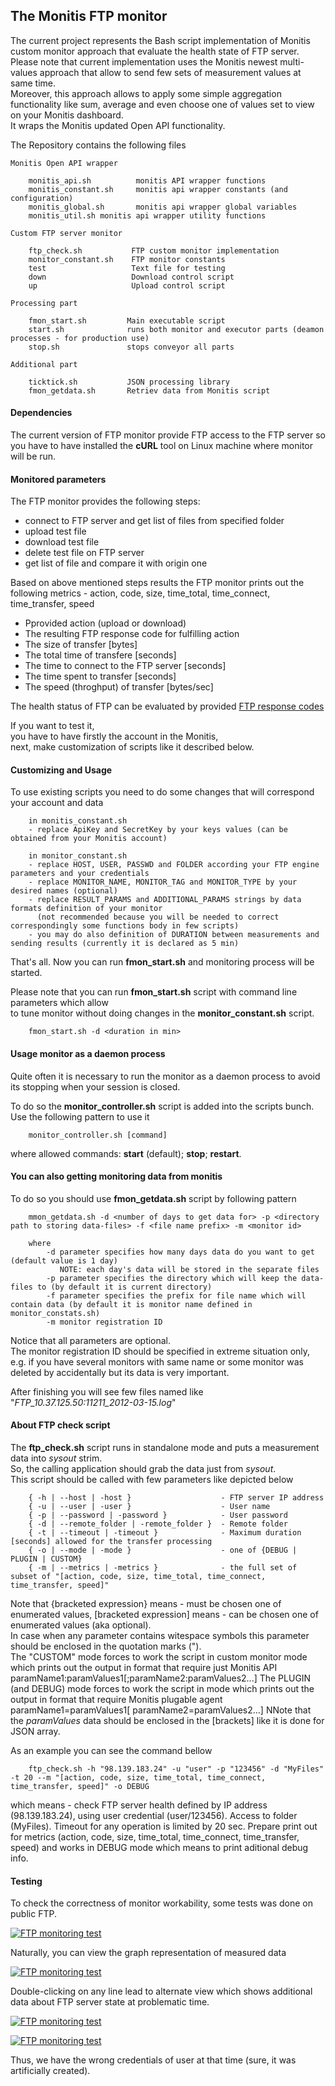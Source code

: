 ## The Monitis FTP monitor

The current project represents the Bash script implementation of Monitis custom monitor approach that evaluate the health state of FTP server.   
Please note that current implementation uses the Monitis newest multi-values approach that allow to send few sets of measurement values at same time.  
Moreover, this approach allows to apply some simple aggregation functionality like sum, average and even choose one of values set to view on your Monitis dashboard.  
It wraps the Monitis updated Open API functionality.  

The Repository contains the following files  

    Monitis Open API wrapper  

        monitis_api.sh          monitis API wrapper functions  
        monitis_constant.sh     monitis api wrapper constants (and configuration)  
        monitis_global.sh       monitis api wrapper global variables  
        monitis_util.sh	monitis api wrapper utility functions  

    Custom FTP server monitor  

        ftp_check.sh           FTP custom monitor implementation
        monitor_constant.sh    FTP monitor constants
        test                   Text file for testing
        down                   Download control script
        up                     Upload control script

    Processing part  

        fmon_start.sh         Main executable script
        start.sh              runs both monitor and executor parts (deamon processes - for production use)
        stop.sh               stops conveyor all parts

    Additional part  

        ticktick.sh           JSON processing library
        fmon_getdata.sh       Retriev data from Monitis script


#### Dependencies
The current version of FTP monitor provide FTP access to the FTP server so you have to have installed the __cURL__ tool on Linux  machine where monitor will be run.  

#### Monitored parameters

The FTP monitor provides the following steps:
  - connect to FTP server and get list of files from specified folder
  - upload test file
  - download test file
  - delete test file on FTP server
  - get list of file and compare it with origin one

Based on above mentioned steps results the FTP monitor prints out the following metrics - action, code, size, time_total, time_connect, time_transfer, speed

  - Pprovided action (upload or download)   
  - The resulting FTP response code for fulfilling action 
  - The size of transfer [bytes]  
  - The total time of transfere [seconds]  
  - The time to connect to the FTP server [seconds]  
  - The time spent to transfer [seconds]  
  - The speed (throghput) of transfer [bytes/sec]  

The health status of FTP can be evaluated by provided [FTP response codes](http://www.theegglestongroup.com/writing/ftp_error_codes.php)    

If you want to test it,  
you have to have firstly the account in the Monitis,   
next, make customization of scripts like it described below.

#### Customizing and Usage 
To use existing scripts you need to do some changes that will correspond your account and data

        in monitis_constant.sh 
        - replace ApiKey and SecretKey by your keys values (can be obtained from your Monitis account)
        
        in monitor_constant.sh 
        - replace HOST, USER, PASSWD and FOLDER according your FTP engine parameters and your credentials
        - replace MONITOR_NAME, MONITOR_TAG and MONITOR_TYPE by your desired names (optional)
        - replace RESULT_PARAMS and ADDITIONAL_PARAMS strings by data formats definition of your monitor  
          (not recommended because you will be needed to correct correspondingly some functions body in few scripts)
        - you may do also definition of DURATION between measurements and sending results (currently it is declared as 5 min)
        
That's all. Now you can run __fmon_start.sh__ and monitoring process will be started.  

Please note that you can run __fmon_start.sh__ script with command line parameters which allow  
to tune monitor without doing changes in the __monitor_constant.sh__ script.  

        fmon_start.sh -d <duration in min>

#### Usage monitor as a daemon process
Quite often it is necessary to run the monitor as a daemon process to avoid its stopping when your session is closed.  

To do so the __monitor_controller.sh__ script is added into the scripts bunch.  
Use the following pattern to use it  

        monitor_controller.sh [command]

where allowed commands: __start__ (default); __stop__; __restart__.

#### You can also getting monitoring data from monitis 
To do so you should use __fmon_getdata.sh__ script by following pattern  

        mmon_getdata.sh -d <number of days to get data for> -p <directory path to storing data-files> -f <file name prefix> -m <monitor id> 

        where
            -d parameter specifies how many days data do you want to get (default value is 1 day)
               NOTE: each day's data will be stored in the separate files
            -p parameter specifies the directory which will keep the data-files to (by default it is current directory)
            -f parameter specifies the prefix for file name which will contain data (by default it is monitor name defined in monitor_constats.sh)
            -m monitor registration ID 

Notice that all parameters are optional.  
The monitor registration ID should be specified in extreme situation only, e.g. if you have several monitors with same name or some monitor was deleted by accidentally but its data is very important.  

After finishing you will see few files named like "_FTP_10.37.125.50:11211_2012-03-15.log_"  

#### About FTP check script

The __ftp_check.sh__ script runs in standalone mode and puts a measurement data into _sysout_ strim.  
So, the calling application should grab the data just from _sysout_.  
This script should be called with few parameters like depicted below  

        { -h | --host | -host }                    - FTP server IP address
        { -u | --user | -user }                    - User name
        { -p | --password | -password }            - User password
        { -d | --remote_folder | -remote_folder }  - Remote folder
        { -t | --timeout | -timeout }              - Maximum duration [seconds] allowed for the transfer processing
        { -o | --mode | -mode }                    - one of {DEBUG | PLUGIN | CUSTOM} 
        { -m | --metrics | -metrics }              - the full set of subset of "[action, code, size, time_total, time_connect, time_transfer, speed]"

Note that {bracketed expression}  means - must be chosen one of enumerated values, [bracketed expression] means - can be chosen one of enumerated values (aka optional).  
In case when any parameter contains witespace symbols this parameter should be enclosed in the quotation marks (").  
The "CUSTOM" mode forces to work the script in custom monitor mode which prints out the output in format that require just Monitis API  
        paramName1:paramValues1[;paramName2:paramValues2...] 
The PLUGIN (and DEBUG) mode forces to work the script in mode which prints out the output in format that require Monitis plugable agent  
        paramName1=paramValues1[ paramName2=paramValues2...] 
NNote that the _paramValues_ data should be enclosed in the [brackets] like it is done for JSON array.  

As an example you can see the command bellow  

        ftp_check.sh -h "98.139.183.24" -u "user" -p "123456" -d "MyFiles" -t 20 --m "[action, code, size, time_total, time_connect, time_transfer, speed]" -o DEBUG

which means - check FTP server health defined by IP address (98.139.183.24), using user credential (user/123456). Access to folder (MyFiles). Timeout for any operation is limited by 20 sec. Prepare print out for metrics (action, code, size, time_total, time_connect, time_transfer, speed) and works in DEBUG mode which means to print aditional debug info.


#### Testing 
To check the correctness of monitor workability, some tests was done on public FTP.  

<a href="http://i.imgur.com/IOChc"><img src="http://i.imgur.com/IOChc.png?1" title="FTP monitoring test" /></a>

Naturally, you can view the graph representation of measured data

<a href="http://i.imgur.com/a9xgR"><img src="http://i.imgur.com/a9xgR.png?1" title="FTP monitoring test" /></a>

Double-clicking on any line lead to alternate view which shows additional data about FTP server state at problematic time.  

<a href="http://i.imgur.com/M1Ovo"><img src="http://i.imgur.com/M1Ovo.png?1" title="FTP monitoring test" /></a>

<a href="http://i.imgur.com/Jh9jM"><img src="http://i.imgur.com/Jh9jM.png?1" title="FTP monitoring test" /></a>

Thus, we have the wrong credentials of user at that time (sure, it was artificially created).  


